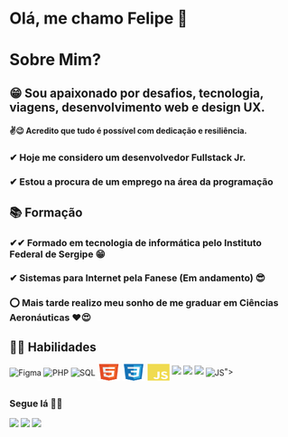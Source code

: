# Olá, me chamo Felipe 👋

# Sobre Mim?

## 😁 Sou apaixonado por desafios, tecnologia, viagens, desenvolvimento web e design UX.

#### ✌😉 Acredito que tudo é possível com dedicação e resiliência.

### ✔ Hoje me considero um desenvolvedor Fullstack Jr.

### ✔ Estou a procura de um emprego na área da programação

## 📚 Formação

### ✔✔ Formado em tecnologia de informática pelo Instituto Federal de Sergipe 😁
### ✔ Sistemas para Internet pela Fanese (Em andamento) 😎
### ⭕ Mais tarde realizo meu sonho de me graduar em Ciências Aeronáuticas ❤😍

## 

## 👨‍💻 Habilidades

<div style="display: inline_block">
  <img align="center" alt="Figma" height="30" width="40" src="https://cdn.jsdelivr.net/gh/devicons/devicon/icons/figma/figma-original.svg" />
  <img align="center" alt="PHP" height="30" width="40" src="https://cdn.jsdelivr.net/gh/devicons/devicon/icons/php/php-original.svg" />
  <img align="center" alt="SQL" height="30" width="40" src="https://cdn.jsdelivr.net/gh/devicons/devicon/icons/mysql/mysql-original.svg" />
  <img align="center" alt="HTML" height="30" width="40" src="https://raw.githubusercontent.com/devicons/devicon/master/icons/html5/html5-original.svg">
  <img align="center" alt="CSS" height="30" width="40" src="https://raw.githubusercontent.com/devicons/devicon/master/icons/css3/css3-original.svg">
  <img align="center" alt="JS" height="30" width="40" src="https://raw.githubusercontent.com/devicons/devicon/master/icons/javascript/javascript-plain.svg">
  <a href="#" target="_blank"><img src="https://img.shields.io/badge/html5-%23E34F26.svg?style=for-the-badge&logo=html5&logoColor=white"></a>
  <a href="#" target="_blank"><img src="https://img.shields.io/badge/css3-%231572B6.svg?style=for-the-badge&logo=css3&logoColor=white"></a>
  <a href="#" target="_blank"><img src="https://img.shields.io/badge/java-%23ED8B00.svg?style=for-the-badge&logo=openjdk&logoColor=white"></a>
  <img align="center" alt="JS" height="30" width="40" src="<svg viewBox="0 0 128 128" xmlns="http://www.w3.org/2000/svg"><path d="M27.235 13.885c-7.177 0-12.486 6.284-12.249 13.099.228 6.546-.068 15.026-2.203 21.94-2.14 6.936-5.76 11.319-11.673 11.883v6.387c5.913.563 9.533 4.947 11.673 11.883 2.135 6.914 2.43 15.394 2.203 21.94-.238 6.815 5.072 13.098 12.249 13.098h73.54c7.177 0 12.486-6.284 12.249-13.098-.228-6.546.068-15.026 2.202-21.94 2.14-6.935 5.751-11.319 11.664-11.883v-6.387c-5.913-.563-9.523-4.947-11.664-11.883-2.134-6.914-2.43-15.394-2.202-21.94.237-6.815-5.072-13.099-12.25-13.099zm58.114 61.686c0 9.384-7.002 15.073-18.621 15.073H45.306a.491.491 0 01-.491-.491V37.827a.491.491 0 01.491-.492h21.309c9.689 0 16.047 5.246 16.047 13.3 0 5.653-4.277 10.713-9.727 11.6v.296c7.418.813 12.414 5.948 12.414 13.04zM64.571 44.096H53.293v15.922h9.5c7.342 0 11.391-2.955 11.391-8.238 0-4.95-3.481-7.684-9.613-7.684zm-11.278 22.24v17.548h11.695c7.645 0 11.695-3.066 11.695-8.83 0-5.763-4.163-8.718-12.187-8.718z"/></svg>">
  
</div>


## 

### Segue lá 🤞😉
<div> 
  <a href="https://www.instagram.com/felipe_08920/" target="_blank"><img src="https://img.shields.io/badge/-Instagram-%23E4405F?style=for-the-badge&logo=instagram&logoColor=white" target="_blank"></a>
  <a href="https://www.linkedin.com/in/felipe-silva-a9a008201" target="_blank"><img src="https://img.shields.io/badge/-LinkedIn-%230077B5?style=for-the-badge&logo=linkedin&logoColor=white" target="_blank"></a>
  <a href = "mailto:felipesilvacosta22@gmail"><img src="https://img.shields.io/badge/-Gmail-%23333?style=for-the-badge&logo=gmail&logoColor=white" target="_blank"></a>
</div>



